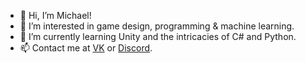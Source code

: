- 👋 Hi, I’m Michael!
- 👀 I’m interested in game design, programming & machine learning.
- 🌱 I’m currently learning Unity and the intricacies of C# and Python.
- 📫 Contact me at [VK](https://vk.com/micapic/) or [Discord](https://discordapp.com/users/262955086300000000/).

<!---
MicAPic/MicAPic is a ✨ special ✨ repository because its `README.md` (this file) appears on your GitHub profile.
You can click the Preview link to take a look at your changes.
--->
